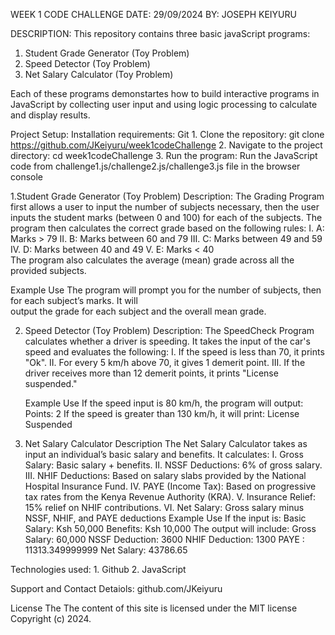 WEEK 1 CODE CHALLENGE
DATE: 29/09/2024
BY: JOSEPH KEIYURU

DESCRIPTION:
This repository contains three basic javaScript programs:
  1. Student Grade Generator (Toy Problem)
  2. Speed Detector (Toy Problem)
  3. Net Salary Calculator (Toy Problem)

Each of these programs demonstartes how to build interactive programs in JavaScript by collecting user input
and using logic processing to calculate and display results.

Project Setup:
  Installation requirements: Git
       1. Clone the repository:
           git clone https://github.com/JKeiyuru/week1codeChallenge
       2. Navigate to the project directory:
           cd week1codeChallenge
       3. Run the program:
           Run the JavaScript code from challenge1.js/challenge2.js/challenge3.js file in the browser                  console

1.Student Grade Generator (Toy Problem)
  Description: The Grading Program first allows a user to input the number of subjects necessary, then the user
    inputs the student marks (between 0 and 100) for each of the subjects. The program then calculates the correct 
    grade based on the following rules:
       I.  A: Marks > 79
       II. B: Marks between 60 and 79
       III. C: Marks between 49 and 59
       IV.  D: Marks between 40 and 49
       V.   E: Marks < 40   
      The program also calculates the average (mean) grade across all the provided subjects.

   Example Use
        The program will prompt you for the number of subjects, then for each subject’s marks. It will  
        output the grade for each subject and the overall mean grade.
    
2. Speed Detector (Toy Problem)
   Description:
        The SpeedCheck Program calculates whether a driver is speeding. It takes the input of the car's             speed and evaluates the following:
            I. If the speed is less than 70, it prints "Ok".
            II. For every 5 km/h above 70, it gives 1 demerit point.
            III. If the driver receives more than 12 demerit points, it prints "License suspended."

    Example Use
          If the speed input is 80 km/h, the program will output: Points: 2
          If the speed is greater than 130 km/h, it will print: License Suspended

3. Net Salary Calculator
    Description
      The Net Salary Calculator takes as input an individual’s basic salary and benefits. It calculates:
          I. Gross Salary: Basic salary + benefits.
          II. NSSF Deductions: 6% of gross salary.
          III. NHIF Deductions: Based on salary slabs provided by the National Hospital Insurance Fund.
          IV. PAYE (Income Tax): Based on progressive tax rates from the Kenya Revenue Authority (KRA).
          V. Insurance Relief: 15% relief on NHIF contributions.
          VI. Net Salary: Gross salary minus NSSF, NHIF, and PAYE deductions
     Example Use
         If the input is:
            Basic Salary: Ksh 50,000
            Benefits: Ksh 10,000
        The output will include:
            Gross Salary: 60,000
            NSSF Deduction: 3600
            NHIF Deduction: 1300
            PAYE : 11313.349999999
            Net Salary: 43786.65

Technologies used: 
      1. Github
      2. JavaScript

Support and Contact Detaiols:
      github.com/JKeiyuru

License
The The content of this site is licensed under the MIT license
Copyright (c) 2024.

         
